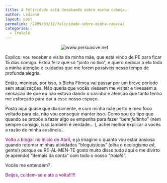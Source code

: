 ```yaml
---
title: A felicidade está desabando sobre minha cabeça…
author: Lidiane
layout: post
permalink: /2009/03/12/felicidade-sobre-minha-cabeca/
categories:
  - Trololó
---
```

<p style="text-align: center;">
  <img class="aligncenter" title="www.persuasive.net" src="http://www.persuasive.net/wp-content/uploads/2008/12/happiness.jpg" alt="www.persuasive.net" />
</p>

Explico: vou receber a visita da minha mãe, que está vindo de PE para ficar 15 dias comigo. Estou feliz que só “pinto no lixo”, e quero dedicar a ela toda a minha atenção e cuidados que me forem possíveis nesse tempo de profunda alegria.

Então, meninas, por isso, o Bicha Fêmea vai passar por um breve período sem atualizações. Não queria que vocês viessem me visitar e tivessem a sensação de que eu não estava dando o carinho e atenção que tanto tenho me esforçado para dar a esse nosso espaço.[](https://www.trololodemulher.com.br/2009/03/clip-image00168.gif)

Posto aqui quase que diariamente[](https://www.trololodemulher.com.br/2009/03/clip-image001105.gif), e com minha mãe perto e meu foco voltado para ela, não vou conseguir manter isso.[](https://www.trololodemulher.com.br/2009/03/clip-image00187.gif) Como sou do tipo que quando se propõe a fazer algo se empenha para fazer “bem _feitinho_” (nem sempre consigo, isso também é verdade… [](https://www.trololodemulher.com.br/2009/03/clip-image001124.gif)), achei melhor explicar a vocês a razão de minha ausência…

<span style="color: #800080;">Volto a blogar no início de Abril</span>, e já imagino o quanto vou estar ansiosa quando retomar minhas atividades “bloguísticas” (olha o neologismo _aê_, gente!) porque eu RE-AL-MEN-TE gosto muito disso tudo aqui e me divirto (e aprendo) “demais da conta” com todo o nosso “_trololó_”. [](https://www.trololodemulher.com.br/2009/03/clip-image00149.gif)

Vocês me entendem?[](https://www.trololodemulher.com.br/2009/03/clip-image00127.gif)

<span style="color: #800080;">Beijos, cuidem-se e até a volta!!!!!</span>